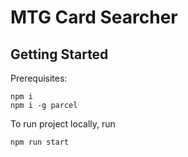 # MTG Card Searcher



## Getting Started
Prerequisites:

    npm i
    npm i -g parcel

To run project locally, run 

    npm run start


